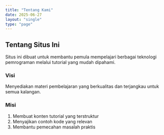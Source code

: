 ```yaml
---
title: "Tentang Kami"
date: 2025-06-27
layout: "single"
type: "page"
---
```


## Tentang Situs Ini

Situs ini dibuat untuk membantu pemula mempelajari berbagai teknologi pemrograman melalui tutorial yang mudah dipahami.

### Visi
Menyediakan materi pembelajaran yang berkualitas dan terjangkau untuk semua kalangan.

### Misi
1. Membuat konten tutorial yang terstruktur
2. Menyajikan contoh kode yang relevan
3. Membantu pemecahan masalah praktis